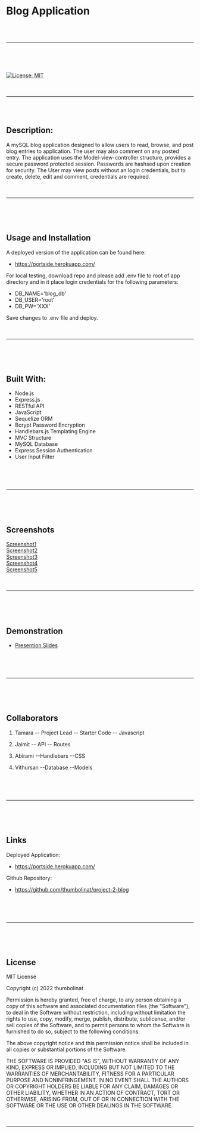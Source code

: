 
# Blog Application
<br>
<br>

---
<br>
<br>
<br>

[![License: MIT](https://img.shields.io/badge/License-MIT-yellow.svg)](https://opensource.org/licenses/MIT)
<br>
<br>
<br>

---
<br>
<br>

## Description:
A mySQL blog application designed to allow users to read, browse, and post blog entries to application. The user may also comment on any posted entry. 
The application uses the Model-view-controller structure, provides a secure password protected session. Passwords are hashsed upon creation for security.
The User may view posts without an login credentials, but to create, delete, edit and comment, credentials are required.
<br>
<br>
<br>

---
<br>
<br>
<br>

## Usage and Installation

A deployed version of the application can be found here:

 - https://portside.herokuapp.com/

For local testing, download repo and please add .env file to root of app directory and in it place login credentials for the following parameters:

 - DB_NAME='blog_db'
 - DB_USER='root'
 - DB_PW='XXX'

Save changes to .env file and deploy.
<br>
<br>
<br>

---

<br>
<br>
<br>

## Built With:

- Node.js
- Express.js
- RESTful API
- JavaScript
- Sequelize ORM
- Bcrypt Password Encryption
- Handlebars.js Templating Engine
- MVC Structure
- MySQL Database
- Express Session Authentication
- User Input Filter
<br>
<br>
<br>

---
<br>
<br>
<br>

## Screenshots

[Screenshot1](./assets/images/pic1.png)
<br>
[Screenshot2](./assets/images/pic2.png)
<br>
[Screenshot3](./assets/images/pic3.png)
<br>
[Screenshot4](./assets/images/pic4.png)
<br>
[Screenshot5](./assets/images/pic5.png)
<br>
<br>
<br>

---
<br>
<br>
<br>

## Demonstration

- [Presention Slides](https://docs.google.com/presentation/d/1LeYb_d5uvq3wRo3i1XdawShc71srlnlQwMdo5jXy7f0/edit#slide=id.p)
<br>
<br>
<br>

---
<br>
<br>
<br>

## Collaborators

 1. Tamara
    -- Project Lead
    -- Starter Code
    -- Javascript

 2. Jaimit
    -- API
    -- Routes

 3. Abirami
    --Handlebars
    --CSS

 4. Vithursan
    --Database
    --Models
<br>
<br>
<br>

---
<br>
<br>
<br>

## Links

Deployed Application:

 - https://portside.herokuapp.com/

Github Repository:

 - https://github.com/thumbolinat/project-2-blog
<br>
<br>
<br>

---
<br>
<br>
<br>

## License

MIT License

Copyright (c) 2022 thumbolinat

Permission is hereby granted, free of charge, to any person obtaining a copy
of this software and associated documentation files (the "Software"), to deal
in the Software without restriction, including without limitation the rights
to use, copy, modify, merge, publish, distribute, sublicense, and/or sell
copies of the Software, and to permit persons to whom the Software is
furnished to do so, subject to the following conditions:

The above copyright notice and this permission notice shall be included in all
copies or substantial portions of the Software.

THE SOFTWARE IS PROVIDED "AS IS", WITHOUT WARRANTY OF ANY KIND, EXPRESS OR
IMPLIED, INCLUDING BUT NOT LIMITED TO THE WARRANTIES OF MERCHANTABILITY,
FITNESS FOR A PARTICULAR PURPOSE AND NONINFRINGEMENT. IN NO EVENT SHALL THE
AUTHORS OR COPYRIGHT HOLDERS BE LIABLE FOR ANY CLAIM, DAMAGES OR OTHER
LIABILITY, WHETHER IN AN ACTION OF CONTRACT, TORT OR OTHERWISE, ARISING FROM,
OUT OF OR IN CONNECTION WITH THE SOFTWARE OR THE USE OR OTHER DEALINGS IN THE
SOFTWARE.
<br>
<br>
<br>

---

